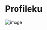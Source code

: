 # Profileku

![image](https://user-images.githubusercontent.com/117449980/212269914-9a79906b-80f9-46e9-bafe-c3f35d9c6430.png)
